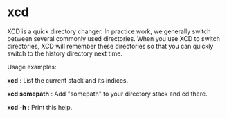 # xcd

XCD is a quick directory changer. In practice work, 
we generally switch between several commonly used directories. 
When you use XCD to switch directories, XCD will remember these directories
so that you can quickly switch to the history directory next time.

Usage examples:

**xcd**            : List the current stack and its indices.

**xcd somepath**   : Add "somepath" to your directory stack and cd there.

**xcd -h**         : Print this help.

